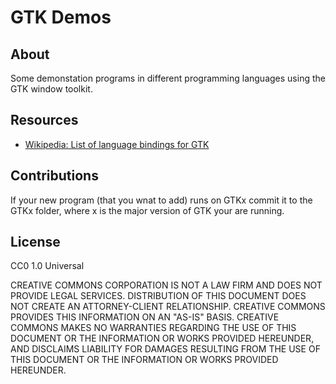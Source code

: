# GTK Demos


## About

Some demonstation programs in different programming languages
using the GTK window toolkit.


## Resources

- [Wikipedia: List of language bindings for GTK](https://en.wikipedia.org/wiki/List_of_language_bindings_for_GTK)


## Contributions

If your new program (that you wnat to add) runs on GTKx commit it to the GTKx folder, where x is the major version of GTK your are running.


## License

CC0 1.0 Universal

CREATIVE COMMONS CORPORATION IS NOT A LAW FIRM AND DOES NOT PROVIDE LEGAL
SERVICES. DISTRIBUTION OF THIS DOCUMENT DOES NOT CREATE AN ATTORNEY-CLIENT
RELATIONSHIP. CREATIVE COMMONS PROVIDES THIS INFORMATION ON AN "AS-IS"
BASIS. CREATIVE COMMONS MAKES NO WARRANTIES REGARDING THE USE OF THIS
DOCUMENT OR THE INFORMATION OR WORKS PROVIDED HEREUNDER, AND DISCLAIMS
LIABILITY FOR DAMAGES RESULTING FROM THE USE OF THIS DOCUMENT OR THE
INFORMATION OR WORKS PROVIDED HEREUNDER.

